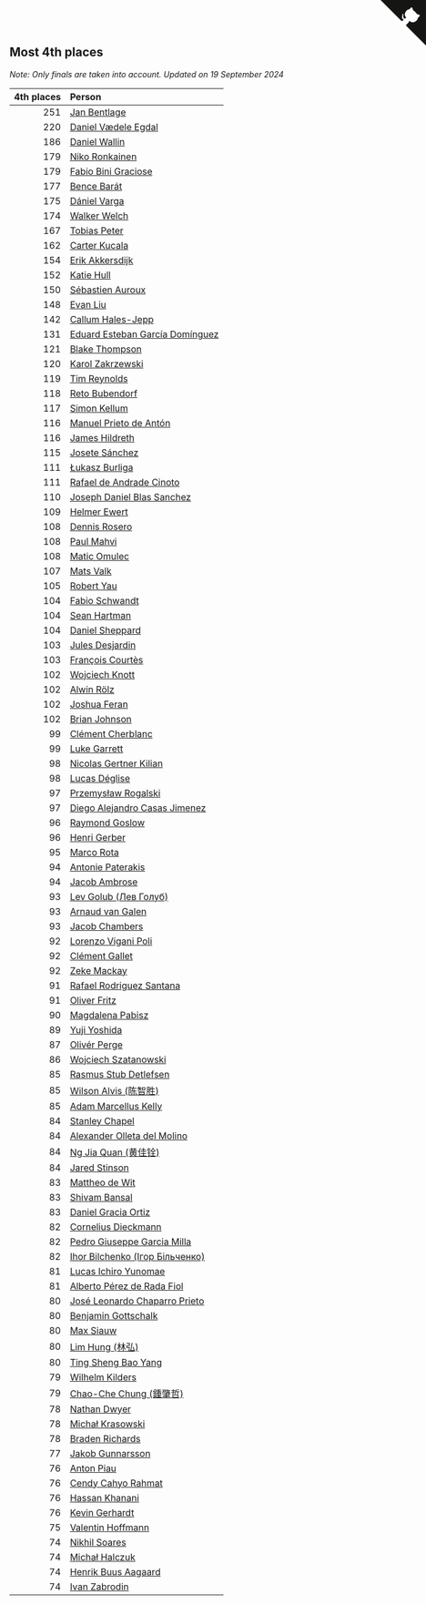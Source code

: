 ## Most 4th places

*Note: Only finals are taken into account.*
*Updated on 19 September 2024*

| 4th places | Person |
| ---: | :--- |
| 251 | [Jan Bentlage](https://www.worldcubeassociation.org/persons/2010BENT01) |
| 220 | [Daniel Vædele Egdal](https://www.worldcubeassociation.org/persons/2013EGDA01) |
| 186 | [Daniel Wallin](https://www.worldcubeassociation.org/persons/2013WALL03) |
| 179 | [Niko Ronkainen](https://www.worldcubeassociation.org/persons/2010RONK01) |
| 179 | [Fabio Bini Graciose](https://www.worldcubeassociation.org/persons/2010GRAC02) |
| 177 | [Bence Barát](https://www.worldcubeassociation.org/persons/2008BARA01) |
| 175 | [Dániel Varga](https://www.worldcubeassociation.org/persons/2008VARG01) |
| 174 | [Walker Welch](https://www.worldcubeassociation.org/persons/2011WELC01) |
| 167 | [Tobias Peter](https://www.worldcubeassociation.org/persons/2014PETE03) |
| 162 | [Carter Kucala](https://www.worldcubeassociation.org/persons/2015KUCA01) |
| 154 | [Erik Akkersdijk](https://www.worldcubeassociation.org/persons/2005AKKE01) |
| 152 | [Katie Hull](https://www.worldcubeassociation.org/persons/2010HULL01) |
| 150 | [Sébastien Auroux](https://www.worldcubeassociation.org/persons/2008AURO01) |
| 148 | [Evan Liu](https://www.worldcubeassociation.org/persons/2009LIUE01) |
| 142 | [Callum Hales-Jepp](https://www.worldcubeassociation.org/persons/2012HALE01) |
| 131 | [Eduard Esteban García Domínguez](https://www.worldcubeassociation.org/persons/2011EDUA01) |
| 121 | [Blake Thompson](https://www.worldcubeassociation.org/persons/2010THOM03) |
| 120 | [Karol Zakrzewski](https://www.worldcubeassociation.org/persons/2014ZAKR01) |
| 119 | [Tim Reynolds](https://www.worldcubeassociation.org/persons/2005REYN01) |
| 118 | [Reto Bubendorf](https://www.worldcubeassociation.org/persons/2012BUBE01) |
| 117 | [Simon Kellum](https://www.worldcubeassociation.org/persons/2016KELL12) |
| 116 | [Manuel Prieto de Antón](https://www.worldcubeassociation.org/persons/2015ANTO04) |
| 116 | [James Hildreth](https://www.worldcubeassociation.org/persons/2009HILD01) |
| 115 | [Josete Sánchez](https://www.worldcubeassociation.org/persons/2015SANC18) |
| 111 | [Łukasz Burliga](https://www.worldcubeassociation.org/persons/2013BURL01) |
| 111 | [Rafael de Andrade Cinoto](https://www.worldcubeassociation.org/persons/2007CINO01) |
| 110 | [Joseph Daniel Blas Sanchez](https://www.worldcubeassociation.org/persons/2016SANC08) |
| 109 | [Helmer Ewert](https://www.worldcubeassociation.org/persons/2015EWER01) |
| 108 | [Dennis Rosero](https://www.worldcubeassociation.org/persons/2010ROSE03) |
| 108 | [Paul Mahvi](https://www.worldcubeassociation.org/persons/2012MAHV01) |
| 108 | [Matic Omulec](https://www.worldcubeassociation.org/persons/2010OMUL02) |
| 107 | [Mats Valk](https://www.worldcubeassociation.org/persons/2007VALK01) |
| 105 | [Robert Yau](https://www.worldcubeassociation.org/persons/2009YAUR01) |
| 104 | [Fabio Schwandt](https://www.worldcubeassociation.org/persons/2014SCHW02) |
| 104 | [Sean Hartman](https://www.worldcubeassociation.org/persons/2016HART02) |
| 104 | [Daniel Sheppard](https://www.worldcubeassociation.org/persons/2009SHEP01) |
| 103 | [Jules Desjardin](https://www.worldcubeassociation.org/persons/2010DESJ01) |
| 103 | [François Courtès](https://www.worldcubeassociation.org/persons/2008COUR01) |
| 102 | [Wojciech Knott](https://www.worldcubeassociation.org/persons/2011KNOT01) |
| 102 | [Alwin Rölz](https://www.worldcubeassociation.org/persons/2016ROLZ01) |
| 102 | [Joshua Feran](https://www.worldcubeassociation.org/persons/2011FERA01) |
| 102 | [Brian Johnson](https://www.worldcubeassociation.org/persons/2013JOHN10) |
| 99 | [Clément Cherblanc](https://www.worldcubeassociation.org/persons/2014CHER05) |
| 99 | [Luke Garrett](https://www.worldcubeassociation.org/persons/2017GARR05) |
| 98 | [Nicolas Gertner Kilian](https://www.worldcubeassociation.org/persons/2013GERT01) |
| 98 | [Lucas Déglise](https://www.worldcubeassociation.org/persons/2015DEGL01) |
| 97 | [Przemysław Rogalski](https://www.worldcubeassociation.org/persons/2013ROGA02) |
| 97 | [Diego Alejandro Casas Jimenez](https://www.worldcubeassociation.org/persons/2014JIME05) |
| 96 | [Raymond Goslow](https://www.worldcubeassociation.org/persons/2014GOSL01) |
| 96 | [Henri Gerber](https://www.worldcubeassociation.org/persons/2014GERB01) |
| 95 | [Marco Rota](https://www.worldcubeassociation.org/persons/2009ROTA01) |
| 94 | [Antonie Paterakis](https://www.worldcubeassociation.org/persons/2012PATE01) |
| 94 | [Jacob Ambrose](https://www.worldcubeassociation.org/persons/2010AMBR01) |
| 93 | [Lev Golub (Лев Голуб)](https://www.worldcubeassociation.org/persons/2014HOLU01) |
| 93 | [Arnaud van Galen](https://www.worldcubeassociation.org/persons/2006GALE01) |
| 93 | [Jacob Chambers](https://www.worldcubeassociation.org/persons/2017CHAM09) |
| 92 | [Lorenzo Vigani Poli](https://www.worldcubeassociation.org/persons/2007POLI01) |
| 92 | [Clément Gallet](https://www.worldcubeassociation.org/persons/2004GALL02) |
| 92 | [Zeke Mackay](https://www.worldcubeassociation.org/persons/2015MACK06) |
| 91 | [Rafael Rodriguez Santana](https://www.worldcubeassociation.org/persons/2012SANT12) |
| 91 | [Oliver Fritz](https://www.worldcubeassociation.org/persons/2014FRIT02) |
| 90 | [Magdalena Pabisz](https://www.worldcubeassociation.org/persons/2017PABI01) |
| 89 | [Yuji Yoshida](https://www.worldcubeassociation.org/persons/2015YOSH01) |
| 87 | [Olivér Perge](https://www.worldcubeassociation.org/persons/2007PERG01) |
| 86 | [Wojciech Szatanowski](https://www.worldcubeassociation.org/persons/2011SZAT01) |
| 85 | [Rasmus Stub Detlefsen](https://www.worldcubeassociation.org/persons/2014DETL01) |
| 85 | [Wilson Alvis (陈智胜)](https://www.worldcubeassociation.org/persons/2011ALVI01) |
| 85 | [Adam Marcellus Kelly](https://www.worldcubeassociation.org/persons/2016KELL10) |
| 84 | [Stanley Chapel](https://www.worldcubeassociation.org/persons/2016CHAP04) |
| 84 | [Alexander Olleta del Molino](https://www.worldcubeassociation.org/persons/2008OLLE01) |
| 84 | [Ng Jia Quan (黄佳铨)](https://www.worldcubeassociation.org/persons/2015QUAN03) |
| 84 | [Jared Stinson](https://www.worldcubeassociation.org/persons/2014STIN01) |
| 83 | [Mattheo de Wit](https://www.worldcubeassociation.org/persons/2015WITM01) |
| 83 | [Shivam Bansal](https://www.worldcubeassociation.org/persons/2011BANS02) |
| 83 | [Daniel Gracia Ortiz](https://www.worldcubeassociation.org/persons/2009ORTI01) |
| 82 | [Cornelius Dieckmann](https://www.worldcubeassociation.org/persons/2009DIEC01) |
| 82 | [Pedro Giuseppe Garcia Milla](https://www.worldcubeassociation.org/persons/2016MILL07) |
| 82 | [Ihor Bilchenko (Ігор Більченко)](https://www.worldcubeassociation.org/persons/2011BILC01) |
| 81 | [Lucas Ichiro Yunomae](https://www.worldcubeassociation.org/persons/2014YUNO01) |
| 81 | [Alberto Pérez de Rada Fiol](https://www.worldcubeassociation.org/persons/2011FIOL01) |
| 80 | [José Leonardo Chaparro Prieto](https://www.worldcubeassociation.org/persons/2011CHAP01) |
| 80 | [Benjamin Gottschalk](https://www.worldcubeassociation.org/persons/2016GOTT01) |
| 80 | [Max Siauw](https://www.worldcubeassociation.org/persons/2017SIAU02) |
| 80 | [Lim Hung (林弘)](https://www.worldcubeassociation.org/persons/2016HUNG08) |
| 80 | [Ting Sheng Bao Yang](https://www.worldcubeassociation.org/persons/2008BAOY01) |
| 79 | [Wilhelm Kilders](https://www.worldcubeassociation.org/persons/2010KILD02) |
| 79 | [Chao-Che Chung (鍾肇哲)](https://www.worldcubeassociation.org/persons/2012CHON03) |
| 78 | [Nathan Dwyer](https://www.worldcubeassociation.org/persons/2011DWYE02) |
| 78 | [Michał Krasowski](https://www.worldcubeassociation.org/persons/2013KRAS02) |
| 78 | [Braden Richards](https://www.worldcubeassociation.org/persons/2017RICH02) |
| 77 | [Jakob Gunnarsson](https://www.worldcubeassociation.org/persons/2015GUNN01) |
| 76 | [Anton Piau](https://www.worldcubeassociation.org/persons/2008PIAU01) |
| 76 | [Cendy Cahyo Rahmat](https://www.worldcubeassociation.org/persons/2010RAHM02) |
| 76 | [Hassan Khanani](https://www.worldcubeassociation.org/persons/2018KHAN26) |
| 76 | [Kevin Gerhardt](https://www.worldcubeassociation.org/persons/2013GERH01) |
| 75 | [Valentin Hoffmann](https://www.worldcubeassociation.org/persons/2011HOFF02) |
| 74 | [Nikhil Soares](https://www.worldcubeassociation.org/persons/2015SOAR01) |
| 74 | [Michał Halczuk](https://www.worldcubeassociation.org/persons/2006HALC01) |
| 74 | [Henrik Buus Aagaard](https://www.worldcubeassociation.org/persons/2006BUUS01) |
| 74 | [Ivan Zabrodin](https://www.worldcubeassociation.org/persons/2012ZABR01) |


<a href="https://github.com/jonatanklosko/wca_statistics" class="github-corner" aria-label="View source on Github"><svg width="80" height="80" viewBox="0 0 250 250" style="fill:#151513; color:#fff; position: absolute; top: 0; border: 0; right: 0;" aria-hidden="true"><path d="M0,0 L115,115 L130,115 L142,142 L250,250 L250,0 Z"></path><path d="M128.3,109.0 C113.8,99.7 119.0,89.6 119.0,89.6 C122.0,82.7 120.5,78.6 120.5,78.6 C119.2,72.0 123.4,76.3 123.4,76.3 C127.3,80.9 125.5,87.3 125.5,87.3 C122.9,97.6 130.6,101.9 134.4,103.2" fill="currentColor" style="transform-origin: 130px 106px;" class="octo-arm"></path><path d="M115.0,115.0 C114.9,115.1 118.7,116.5 119.8,115.4 L133.7,101.6 C136.9,99.2 139.9,98.4 142.2,98.6 C133.8,88.0 127.5,74.4 143.8,58.0 C148.5,53.4 154.0,51.2 159.7,51.0 C160.3,49.4 163.2,43.6 171.4,40.1 C171.4,40.1 176.1,42.5 178.8,56.2 C183.1,58.6 187.2,61.8 190.9,65.4 C194.5,69.0 197.7,73.2 200.1,77.6 C213.8,80.2 216.3,84.9 216.3,84.9 C212.7,93.1 206.9,96.0 205.4,96.6 C205.1,102.4 203.0,107.8 198.3,112.5 C181.9,128.9 168.3,122.5 157.7,114.1 C157.9,116.9 156.7,120.9 152.7,124.9 L141.0,136.5 C139.8,137.7 141.6,141.9 141.8,141.8 Z" fill="currentColor" class="octo-body"></path></svg></a><style>.github-corner:hover .octo-arm{animation:octocat-wave 560ms ease-in-out}@keyframes octocat-wave{0%,100%{transform:rotate(0)}20%,60%{transform:rotate(-25deg)}40%,80%{transform:rotate(10deg)}}@media (max-width:500px){.github-corner:hover .octo-arm{animation:none}.github-corner .octo-arm{animation:octocat-wave 560ms ease-in-out}}</style>
